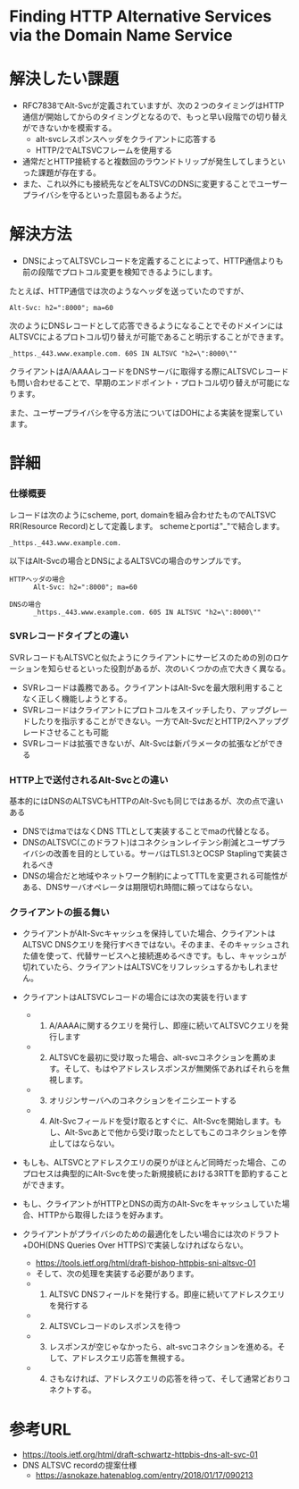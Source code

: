 # Finding HTTP Alternative Services via the Domain Name Service

# 解決したい課題
- RFC7838でAlt-Svcが定義されていますが、次の２つのタイミングはHTTP通信が開始してからのタイミングとなるので、もっと早い段階での切り替えができないかを模索する。
  - alt-svcレスポンスヘッダをクライアントに応答する
  - HTTP/2でALTSVCフレームを使用する
- 通常だとHTTP接続すると複数回のラウンドトリップが発生してしまうといった課題が存在する。
- また、これ以外にも接続先などをALTSVCのDNSに変更することでユーザープライバシを守るといった意図もあるようだ。


# 解決方法
- DNSによってALTSVCレコードを定義することによって、HTTP通信よりも前の段階でプロトコル変更を検知できるようにします。

たとえば、HTTP通信では次のようなヘッダを送っていたのですが、
```
Alt-Svc: h2=":8000"; ma=60
```

次のようにDNSレコードとして応答できるようになることでそのドメインにはALTSVCによるプロトコル切り替えが可能であること明示することができます。
```
_https._443.www.example.com. 60S IN ALTSVC "h2=\":8000\""
```

クライアントはA/AAAAレコードをDNSサーバに取得する際にALTSVCレコードも問い合わせることで、早期のエンドポイント・プロトコル切り替えが可能になります。


また、ユーザープライバシを守る方法についてはDOHによる実装を提案しています。

# 詳細

### 仕様概要
レコードは次のようにscheme, port, domainを組み合わせたものでALTSVC RR(Resource Record)として定義します。 schemeとportは"_"で結合します。
```
_https._443.www.example.com.
```

以下はAlt-Svcの場合とDNSによるALTSVCの場合のサンプルです。
```
HTTPヘッダの場合
      Alt-Svc: h2=":8000"; ma=60

DNSの場合
      _https._443.www.example.com. 60S IN ALTSVC "h2=\":8000\"" 
```

### SVRレコードタイプとの違い
SVRレコードもALTSVCと似たようにクライアントにサービスのための別のロケーションを知らせるといった役割があるが、次のいくつかの点で大きく異なる。
- SVRレコードは義務である。クライアントはAlt-Svcを最大限利用することなく正しく機能しようとする。
- SVRレコードはクライアントにプロトコルをスイッチしたり、アップグレードしたりを指示することができない。一方でAlt-SvcだとHTTP/2へアップグレードさせることも可能
- SVRレコードは拡張できないが、Alt-Svcは新パラメータの拡張などができる


### HTTP上で送付されるAlt-Svcとの違い
基本的にはDNSのALTSVCもHTTPのAlt-Svcも同じではあるが、次の点で違いある
- DNSではmaではなくDNS TTLとして実装することでmaの代替となる。
- DNSのALTSVC(このドラフト)はコネクションレイテンシ削減とユーザプライバシの改善を目的としている。サーバはTLS1.3とOCSP Staplingで実装されるべき
- DNSの場合だと地域やネットワーク制約によってTTLを変更される可能性がある、DNSサーバオペレータは期限切れ時間に頼ってはならない。

### クライアントの振る舞い
- クライアントがAlt-Svcキャッシュを保持していた場合、クライアントはALTSVC DNSクエリを発行すべきではない。そのまま、そのキャッシュされた値を使って、代替サービスへと接続進めるべきです。もし、キャッシュが切れていたら、クライアントはALTSVCをリフレッシュするかもしれません。

- クライアントはALTSVCレコードの場合には次の実装を行います
  - 1. A/AAAAに関するクエリを発行し、即座に続いてALTSVCクエリを発行します
  - 2. ALTSVCを最初に受け取った場合、alt-svcコネクションを薦めます。そして、もはやアドレスレスポンスが無関係であればそれらを無視します。
  - 3. オリジンサーバへのコネクションをイニシエートする
  - 4. Alt-Svcフィールドを受け取るとすぐに、Alt-Svcを開始します。もし、Alt-Svcあとで他から受け取ったとしてもこのコネクションを停止してはならない。
- もしも、ALTSVCとアドレスクエリの戻りがほとんど同時だった場合、このプロセスは典型的にAlt-Svcを使った新規接続における3RTTを節約することができます。
- もし、クライアントがHTTPとDNSの両方のAlt-Svcをキャッシュしていた場合、HTTPから取得したほうを好みます。
- クライアントがプライバシのための最適化をしたい場合には次のドラフト+DOH(DNS Queries Over HTTPS)で実装しなければならない。
  - https://tools.ietf.org/html/draft-bishop-httpbis-sni-altsvc-01
  - そして、次の処理を実装する必要があります。
  - 1. ALTSVC DNSフィールドを発行する。即座に続いてアドレスクエリを発行する
  - 2. ALTSVCレコードのレスポンスを待つ
  - 3. レスポンスが空じゃなかったら、alt-svcコネクションを進める。そして、アドレスクエリ応答を無視する。
  - 4. さもなければ、アドレスクエリの応答を待って、そして通常どおりコネクトする。


# 参考URL
- https://tools.ietf.org/html/draft-schwartz-httpbis-dns-alt-svc-01
- DNS ALTSVC recordの提案仕様
  - https://asnokaze.hatenablog.com/entry/2018/01/17/090213
